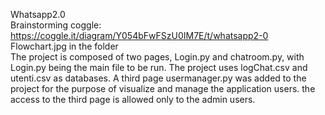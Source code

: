 Whatsapp2.0  
Brainstorming coggle: https://coggle.it/diagram/Y054bFwFSzU0IM7E/t/whatsapp2-0  
Flowchart.jpg in the folder  
The project is composed of two pages, Login.py and chatroom.py, with Login.py being the main file to be run. The project uses logChat.csv and utenti.csv as databases.
A third page usermanager.py was added to the project for the purpose of visualize and manage the application users.
the access to the third page is allowed only to the admin users.
